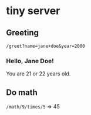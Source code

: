 # tiny server
## Greeting
`/greet?name=jane+doe&year=2000`
### Hello, Jane Doe!
You are 21 or 22 years old.
## Do math
`/math/9/times/5` => 45
